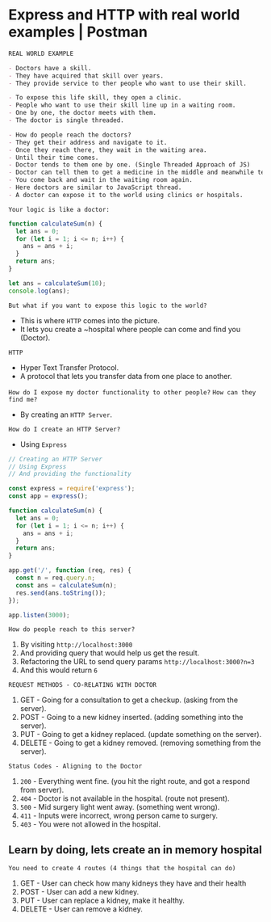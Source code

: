 # Express and HTTP with real world examples | Postman

```md
REAL WORLD EXAMPLE

- Doctors have a skill.
- They have acquired that skill over years.
- They provide service to ther people who want to use their skill.

- To expose this life skill, they open a clinic.
- People who want to use their skill line up in a waiting room.
- One by one, the doctor meets with them.
- The doctor is single threaded.

- How do people reach the doctors?
- They get their address and navigate to it.
- Once they reach there, they wait in the waiting area.
- Until their time comes.
- Doctor tends to them one by one. (Single Threaded Approach of JS)
- Doctor can tell them to get a medicine in the middle and meanwhile tend to other people. (Delegating Task)
- You come back and wait in the waiting room again.
- Here doctors are similar to JavaScript thread.
- A doctor can expose it to the world using clinics or hospitals.
```

`Your logic is like a doctor:`

```js
function calculateSum(n) {
  let ans = 0;
  for (let i = 1; i <= n; i++) {
    ans = ans + i;
  }
  return ans;
}

let ans = calculateSum(10);
console.log(ans);
```

`But what if you want to expose this logic to the world?`

- This is where `HTTP` comes into the picture.
- It lets you create a ~hospital where people can come and find you (Doctor).

`HTTP`

- Hyper Text Transfer Protocol.
- A protocol that lets you transfer data from one place to another.

`How do I expose my doctor functionality to other people?`
`How can they find me?`

- By creating an `HTTP Server`.

`How do I create an HTTP Server?`

- Using `Express`

```js
// Creating an HTTP Server
// Using Express
// And providing the functionality

const express = require('express');
const app = express();

function calculateSum(n) {
  let ans = 0;
  for (let i = 1; i <= n; i++) {
    ans = ans + i;
  }
  return ans;
}

app.get('/', function (req, res) {
  const n = req.query.n;
  const ans = calculateSum(n);
  res.send(ans.toString());
});

app.listen(3000);
```

`How do people reach to this server?`

1. By visiting `http://localhost:3000`
2. And providing query that would help us get the result.
3. Refactoring the URL to send query params `http://localhost:3000?n=3`
4. And this would return `6`

`REQUEST METHODS - CO-RELATING WITH DOCTOR`

1. GET - Going for a consultation to get a checkup. (asking from the server).
2. POST - Going to a new kidney inserted. (adding something into the server).
3. PUT - Going to get a kidney replaced. (update something on the server).
4. DELETE - Going to get a kidney removed. (removing something from the server).

`Status Codes - Aligning to the Doctor`

1. `200` - Everything went fine. (you hit the right route, and got a respond from server).
2. `404` - Doctor is not available in the hospital. (route not present).
3. `500` - Mid surgery light went away. (something went wrong).
4. `411` - Inputs were incorrect, wrong person came to surgery.
5. `403` - You were not allowed in the hospital.

## Learn by doing, lets create an in memory hospital

`You need to create 4 routes (4 things that the hospital can do)`

1. GET - User can check how many kidneys they have and their health
2. POST - User can add a new kidney.
3. PUT - User can replace a kidney, make it healthy.
4. DELETE - User can remove a kidney.
